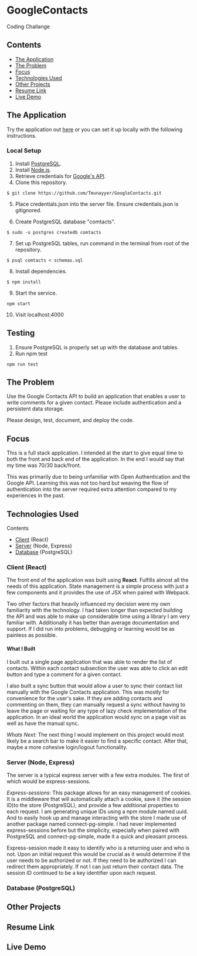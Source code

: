 # GoogleContacts

Coding Challange

## Contents

- [The Application](#the-application)
- [The Problem](#the-problem)
- [Focus](#focus)
- [Technologies Used](#technologies-used)
- [Other Projects](#other-projects)
- [Resume Link](#resume-link)
- [Live Demo](#live-demo)

## The Application

Try the application out [here](ec2-18-216-92-85.us-east-2.compute.amazonaws.com) or you can set it up locally with the following instructions.

### Local Setup

1. Install [PostgreSQL](https://www.postgresql.org/).
2. Install [Node.js](https://nodejs.org/en/).
3. Retrieve credentials for [Google's API](https://console.developers.google.com).
4. Clone this repository.

```
$ git clone https://github.com/Tmunayyer/GoogleContacts.git
```

5. Place credentials.json into the server file. Ensure credentials.json is gitignored.

6. Create PostgreSQL database "comtacts".

```
$ sudo -u postgres createdb comtacts
```

7. Set up PostgreSQL tables, run command in the terminal from root of the repository.

```
$ psql comtacts < schemas.sql
```

8. Install dependencies.

```
$ npm install
```

9. Start the service.

```
npm start
```

10. Visit localhost:4000

## Testing

1. Ensure PostgreSQL is properly set up with the database and tables.
2. Run npm test

```
npm run test
```

## The Problem

Use the Google Contacts API to build an application that enables a user to write comments for a given contact. Please include authentication and a persistent data storage.

Please design, test, document, and deploy the code.

## Focus

This is a full stack application. I intended at the start to give equal time to both the front and back end of the application. In the end I would say that my time was 70/30 back/front.

This was primarily due to being unfamiliar with Open Authentication and the Google API. Learning this was not too hard but weaving the flow of authentication into the server required extra attention compared to my experiences in the past.

## Technologies Used

Contents

- [Client](<#client-(react)>) (React)
- [Server](<#server-(node,-express)>) (Node, Express)
- [Database](<#database-(postgresql)>) (PostgreSQL)

### Client (React)

The front end of the application was built using **React**. Fulfills almost all the needs of this application. State management is a simple process with just a few components and it provides the use of JSX when paired with Webpack.

Two other factors that heavily influenced my decision were my own familiarity with the technology. I had taken longer than expected building the API and was able to make up considerable time using a library I am very familiar with. Additionally it has better than average documentation and support. If I did run into problems, debugging or learning would be as painless as possible.

#### What I Built

I built out a single page application that was able to render the list of contacts. Within each contact subsection the user was able to click an edit button and type a comment for a given contact.

I also built a sync button that would allow a user to sync their contact list manually with the Google Contacts application. This was mostly for convenience for the user's sake. If they are adding contacts and commenting on them, they can manually request a sync without having to leave the page or waiting for any type of lazy check implementation of the application. In an ideal world the application would sync on a page visit as well as have the manual sync.

_Whats Next_: The next thing I would implement on this project would most likely be a search bar to make it easier to find a specific contact. After that, maybe a more cohesive login/logout functionality.

### Server (Node, Express)

The server is a typical express server with a few extra modules. The first of which would be express-sessions.

_Express-sessions_: This package allows for an easy management of cookies. It is a middleware that will automatically attach a cookie, save it (the session ID)to the store (PostgreSQL), and provide a few additional properties to each request. I am generating unique IDs using a npm module named uuid. And to easily hook up and manage interacting with the store I made use of another package named connect-pg-simple. I had never implemented express-sessions before but the simplicity, especially when paired with PostgreSQL and connect-pg-simple, made it a quick and pleasant process.

Express-session made it easy to identify who is a returning user and who is not. Upon an initial request this would be crucial as it would determine if the user needs to be authorized or not. If they need to be authorized I can redirect them appropriately. If not I can just return their contact data. The session ID continued to be a key identifier upon each request.

### Database (PostgreSQL)

## Other Projects

## Resume Link

## Live Demo

